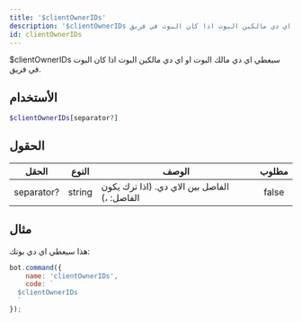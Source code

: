 ```yaml
---
title: '$clientOwnerIDs'
description: '$clientOwnerIDs سيعطي اي دي مالك البوت او اي دي مالكين البوت اذا كان البوت في فريق.'
id: clientOwnerIDs
---
```


$clientOwnerIDs سيعطي اي دي مالك البوت او اي دي مالكين البوت اذا كان البوت في فريق.

## الأستخدام

```php
$clientOwnerIDs[separator?]
```

## الحقول

| الحقل      | النوع  | الوصف                                        | مطلوب |
| ---------- | ------ | -------------------------------------------- |:-----:|
| separator? | string | الفاصل بين الاي دي. (اذا ترك يكون الفاصل: ،) | false |

## مثال

هذا سيعطي اي دي بوتك:

```javascript
bot.command({
    name: 'clientOwnerIDs',
    code: `
  $clientOwnerIDs
  `
});
```
